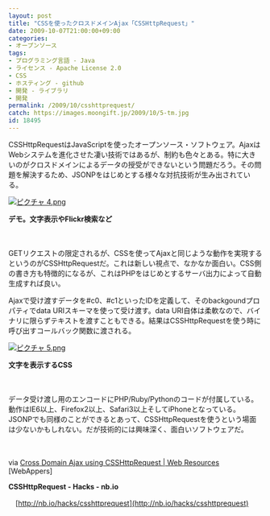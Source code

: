 ```yaml
---
layout: post
title: "CSSを使ったクロスドメインAjax「CSSHttpRequest」"
date: 2009-10-07T21:00:00+09:00
categories:
- オープンソース
tags: 
- プログラミング言語 - Java
- ライセンス - Apache License 2.0
- CSS
- ホスティング - github
- 開発 - ライブラリ
- 開発
permalink: /2009/10/csshttprequest/
catch: https://images.moongift.jp/2009/10/5-tm.jpg
id: 18495
---
```

CSSHttpRequestはJavaScriptを使ったオープンソース・ソフトウェア。AjaxはWebシステムを進化させた凄い技術ではあるが、制約も色々とある。特に大きいのがクロスドメインによるデータの授受ができないという問題だろう。その問題を解決するため、JSONPをはじめとする様々な対抗技術が生み出されている。

  

[![ピクチャ 4.png](https://images.moongift.jp/2009/10/4-tm.jpg)](https://images.moongift.jp/2009/10/4.png)  
  
**デモ。文字表示やFlickr検索など**

  

　

  

GETリクエストの限定されるが、CSSを使ってAjaxと同じような動作を実現するというのがCSSHttpRequestだ。これは新しい視点で、なかなか面白い。CSS側の書き方も特徴的になるが、これはPHPをはじめとするサーバ出力によって自動生成すれば良い。

  
  
<!--more-->

Ajaxで受け渡すデータを#c0、#c1といったIDを定義して、そのbackgoundプロパティでdata URIスキーマを使って受け渡す。data URI自体は柔軟なので、バイナリに限らずテキストを渡すこともできる。結果はCSSHttpRequestを使う時に呼び出すコールバック関数に渡される。

  

[![ピクチャ 5.png](https://images.moongift.jp/2009/10/5-tm.jpg)](https://images.moongift.jp/2009/10/5.png)  
  
**文字を表示するCSS**

  

　

  

データ受け渡し用のエンコードにPHP/Ruby/Pythonのコードが付属している。動作はIE6以上、Firefox2以上、Safari3以上そしてiPhoneとなっている。JSONPでも同様のことができるとあって、CSSHttpRequestを使うという場面は少ないかもしれない。だが技術的には興味深く、面白いソフトウェアだ。

  

　

  

via [Cross Domain Ajax using CSSHttpRequest | Web Resources](http://www.webappers.com/2009/10/05/cross-domain-ajax-using-csshttprequest/) [WebAppers]

  

**CSSHttpRequest - Hacks - nb.io**  
  
　[http://nb.io/hacks/csshttprequest](http://nb.io/hacks/csshttprequest)

  

